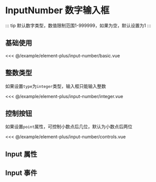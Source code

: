# InputNumber 数字输入框

::: tip
默认数字类型，数值限制范围1-999999，如果为空，默认设置为1
:::

## 基础使用

<demo md src="input-number/basic">

<<< @/example/element-plus/input-number/basic.vue
</demo>

## 整数类型

如果设置`type`为`integer`类型，输入框只能输入整数

<demo md src="input-number/integer">

<<< @/example/element-plus/input-number/integer.vue
</demo>

## 控制按钮

如果设置`point`属性，可控制小数点后几位，默认为小数点后两位

<demo md src="input-number/controls">

<<< @/example/element-plus/input-number/controls.vue
</demo>

## Input 属性

<v-table type="attrs" :data="[
  { attr :'type', dec: 'integer 只能输入整数', type: 'string', optional: '-', default: '-' },
  { attr :'modelValue / v-model', dec: '绑定值', type: 'string / Number', optional: '-', default: '-' },
  { attr :'disabled', dec: '是否禁用状态', type: 'boolean', optional: '-', default: false },
  { attr :'controls', dec: '是否使用控制按钮', type: 'boolean', optional: '-', default: true },
  { attr :'size', dec: '计数器尺寸', type: 'sting', optional: 'large / default / small', default: 'default' },
  { attr :'max', dec: '设置计数器允许的最大值', type: 'number', optional: '-', default: '999999' },
  { attr :'min', dec: '设置计数器允许的最小值', type: 'number', optional: '-', default: '1' },
  { attr :'step', dec: '计数器步长', type: 'number', optional: '-', default: '1' },
]" />

## Input 事件

<v-table type="event" :data="[
  { event :'change', dec: '数值改变的时候触发', callback: 'value' },
  { event :'blur', dec: 'Input 失去焦点时触发', callback: 'event: FocusEvent' },
  { event :'focus', dec: 'Input 获得焦点时触发', callback: 'event: FocusEvent' },
]" />
